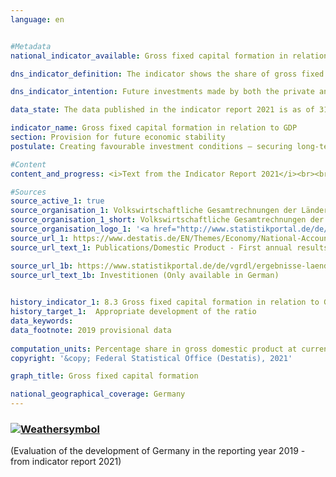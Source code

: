 ```yaml
---
language: en    


#Metadata    
national_indicator_available: Gross fixed capital formation in relation to GDP    

dns_indicator_definition: The indicator shows the share of gross fixed capital formation relative to nominal gross domestic product (which means at current prices). This share is also referred to as the investment ratio.    

dns_indicator_intention: Future investments made by both the private and public sectors are decisive in creating a strong and competitive economy. For this reason, the goal of the Federal Government is to promote appropriate development of the share of gross fixed capital formation in gross domestic product (GDP).    

data_state: The data published in the indicator report 2021 is as of 31.12.2020. The data shown on the DNS-Online-Platform is updated regularly, so that more current data may be available online than published in the indicator report 2021.    

indicator_name: Gross fixed capital formation in relation to GDP    
section: Provision for future economic stability    
postulate: Creating favourable investment conditions – securing long-term prosperity    

#Content    
content_and_progress: <i>Text from the Indicator Report 2021</i><br><br>The level of gross fixed capital formation is determined by the Federal Statistical Office. It includes additions (that is, acquisitions less disposals without taking into account consumption of fixed capital) of fixed assets by resident economic units. Fixed assets are produced assets that are designed for repeated or continuous use in production processes for longer than a year. These include buildings and structures (dwellings, other buildings and structures), machinery and equipment (machinery, vehicles, tools), weapons systems and other assets (intellectual property such as investments in research and development, computer software and databases, entertainment, literary or artistic originals, mineral exploration and evaluation as well as animal resources and tree, crop and plant resources). Also included are improvements on existing stocks of fixed assets that lead to a significant increase in the value of an asset and/or prolong its useful life.<br><br><br><br>Gross fixed capital formation is determined as part of national accounts, which are compiled in accordance with harmonised European rules and based on all available, relevant data sources.<br><br><br><br>In 2017, the share of gross fixed capital formation in GDP was 20.3&nbsp;% and was thus 4.5 percentage points below the initial value in 1991 for the entire federal territory as well as 2.7&nbsp;% percentage points lower than in 2000. The indicator has moved into the desired direction both in the short and medium term; however, it has been largely stagnating since 2002. The share would be almost unchanged (19.5&nbsp;%) on a price-adjusted basis compared with 2010. The investment ratio in Germany was an annual average of 19.9&nbsp;% between 2007 and 2016, which was below the investment ratio for the entire OECD region (20.9&nbsp;%). The difference has been considerably smaller since 2010 than in the period between 2003 and 2008 (– 2.9 percentage points).<br><br><br><br>Looking at the time series reveals a wavelike trend in the investment ratio that is marked by declines at the start of the millennium and, following a slight recovery, again in 2009 after the financial market and economic crisis of 2008/2009. Up to 2011, investment activity recovered, and gross fixed capital formation once again exceeded the level of the pre-crisis year. Between 2014 and 2017, gross fixed capital formation grew strongly by 13.3&nbsp;% in total and reached a level of 666 billion euros. Since the increase in nominal GDP in the same period was slightly lower (11.5&nbsp;%), the investment ratio increased slightly from 20.0 to 20.3&nbsp;% and reached the level of 2008 and 2011.<br><br><br><br>With regard to gross fixed capital formation in construction, the dwellings sector has recorded strong nominal growth (+48.8&nbsp;%) since 2010, while the growth of gross fixed capital formation in other buildings and structures (both in building construction and underground construction) in the same period was less pronounced (+23.5&nbsp;%) and even slightly declined in 2012 and 2015. Gross fixed capital formation in machinery and equipment at current prices increased most recently by 2.6&nbsp;% (2016) and 4.2&nbsp;% (2017) compared to the previous year and – despite the sharp decline in 2009 (– 22.0&nbsp;%) – surpassed the pre-crisis level of 2008. The strongest growth since 1991 was recorded for gross fixed capital formation in research and development as well as in computer software and databases. Between 1991 and 2017 its volume almost tripled.<br><br><br><br>The period from 1991 to 2017 witnessed a strong shift in investment activity from industry to the service sector. In 1991, 30.9&nbsp;% of new fixed capital formation was still being made by enterprises of the industry sector. By 2017, this figure had fallen to just 23.7&nbsp;%. In 2017, 74.9&nbsp;% of fixed capital formation was made in the service branches. In 1991, this figure was still 67.5&nbsp;%. The largest single investment area was that of real estate activities. In 2017 alone, this sector accounted for 31.2&nbsp;% of all new fixed assets. The general government sector, whose investment activities are spread across various sectors of the economy, accounted for 11.0&nbsp;% of gross fixed capital formation in 2017.    

#Sources    
source_active_1: true
source_organisation_1: Volkswirtschaftliche Gesamtrechnungen der Länder
source_organisation_1_short: Volkswirtschaftliche Gesamtrechnungen der Länder
source_organisation_logo_1: '<a href="http://www.statistikportal.de/de/veroeffentlichungen/volkswirtschaftliche-gesamtrechnungen-der-laender"><img src="https://g205sdgs.github.io/sdg-indicators/public/logosEn/vwgdl.png" alt=" Volkswirtschaftliche Gesamtrechnungen der Länder" title="Click here to visit the homepage of the organization" style="border: transparent"/></a>'
source_url_1: https://www.destatis.de/EN/Themes/Economy/National-Accounts-Domestic-Product/_node.html#sprg241174                        
source_url_text_1: Publications/Domestic Product - First annual results                        

source_url_1b: https://www.statistikportal.de/de/vgrdl/ergebnisse-laenderebene/investitionen-anlagevermoegen                        
source_url_text_1b: Investitionen (Only available in German)                        
    

history_indicator_1: 8.3 Gross fixed capital formation in relation to GDP                    
history_target_1:  Appropriate development of the ratio    
data_keywords:    
data_footnote: 2019 provisional data    
    
computation_units: Percentage share in gross domestic product at current prices    
copyright: '&copy; Federal Statistical Office (Destatis), 2021'    

graph_title: Gross fixed capital formation    

national_geographical_coverage: Germany    
---    
```

<div>
  <div class="my-header">
    <h3>
      <a href="https://sustainabledevelopment-deutschland.github.io/en/status/"><img src="https://g205sdgs.github.io/sdg-indicators/public/Wettersymbole/Sonne.png" title="If the trend continues, the target value will be met or the difference between the target value and the current value will be less than 5&nbsp;%" alt="Weathersymbol" />
      </a>
    </h3>
  </div>
  <div class="my-header-note">
    <span> (Evaluation of the development of Germany in the reporting year 2019 - from indicator report 2021)</span>
  </div>
</div>